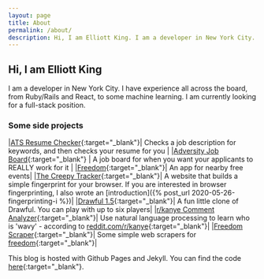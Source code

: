 ```yaml
---
layout: page
title: About
permalink: /about/
description: Hi, I am Elliott King. I am a developer in New York City.
---
```

## Hi, I am Elliott King

I am a developer in New York City. I have experience all across the board, from Ruby/Rails and React, to some machine learning. I am currently looking for a full-stack position.

### Some side projects

|[ATS Resume Checker](elliott-king.github.io/resume-compare/){:target="_blank"}| Checks a job description for keywords, and then checks your resume for you |
|[Adversity Job Board](https://github.com/elliott-king/adversity-board-frontend){:target="_blank"} | A job board for when you want your applicants to REALLY work for it |
|[Freedom](https://github.com/elliott-king/freedom-js-app){:target="_blank"}| An app for nearby free events|
|[The Creepy Tracker](https://github.com/elliott-king/creepy-tracker){:target="_blank"}| A website that builds a simple fingerprint for your browser. If you are interested in browser fingerprinting, I also wrote an [introduction]({% post_url 2020-05-26-fingerprinting-i %})|
|[Drawful 1.5](https://github.com/elliott-king/drawful-1.5){:target="_blank"}| A fun little clone of Drawful. You can play with up to six players|
|[r/kanye Comment Analyzer](https://github.com/elliott-king/kanye_analyzer){:target="_blank"}| Use natural language processing to learn who is 'wavy' - according to [reddit.com/r/kanye](reddit.com/r/kanye){:target="_blank"}|
|[Freedom Scraper](https://github.com/elliott-king/freedom-scripts){:target="_blank"}| Some simple web scrapers for [freedom](https://github.com/elliott-king/freedom-js-app){:target="_blank"}|

This blog is hosted with Github Pages and Jekyll. You can find the code [here](https://github.com/elliott-king/elliott-king.github.io){:target="_blank"}.